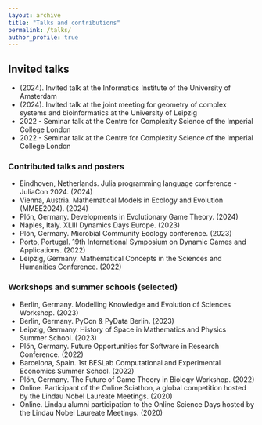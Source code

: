 ```yaml
---
layout: archive
title: "Talks and contributions"
permalink: /talks/
author_profile: true
---
```


## Invited talks

* (2024). Invited talk at the Informatics Institute of the University of Amsterdam
* (2024). Invited talk at the joint meeting for geometry of complex systems and bioinformatics at the University of Leipzig
* 2022 - Seminar talk at the Centre for Complexity Science of the Imperial College London
* 2022 - Seminar talk at the Centre for Complexity Science of the Imperial College London

### Contributed talks and posters

* Eindhoven, Netherlands. Julia programming language conference - JuliaCon 2024. (2024)
* Vienna, Austria. Mathematical Models in Ecology and Evolution (MMEE2024). (2024)
* Plön, Germany. Developments in Evolutionary Game Theory. (2024)
* Naples, Italy. XLIII Dynamics Days Europe. (2023)
* Plön, Germany. Microbial Community Ecology conference. (2023)
* Porto, Portugal. 19th International Symposium on Dynamic Games and Applications. (2022)
* Leipzig, Germany. Mathematical Concepts in the Sciences and Humanities Conference. (2022)

### Workshops and summer schools (selected)

* Berlin, Germany. Modelling Knowledge and Evolution of Sciences Workshop. (2023)
* Berlin, Germany. PyCon & PyData Berlin. (2023)
* Leipzig, Germany. History of Space in Mathematics and Physics Summer School. (2023)
* Plön, Germany. Future Opportunities for Software in Research Conference. (2022)
* Barcelona, Spain. 1st BESLab Computational and Experimental Economics Summer School. (2022)
* Plön, Germany. The Future of Game Theory in Biology Workshop. (2022)
* Online. Participant of the Online Sciathon, a global competition hosted by the Lindau Nobel Laureate Meetings. (2020)
* Online. Lindau alumni participation to the Online Science Days hosted by the Lindau Nobel Laureate Meetings. (2020)

<!-- 
Use talk.html for other format
{% if site.talkmap_link == true %}

<p style="text-decoration:underline;"><a href="/talkmap.html">See a map of all the places I've given a talk!</a></p>

{% endif %}

{% for post in site.talks reversed %}
  {% include archive-single-talk.html %}
{% endfor %}-->
